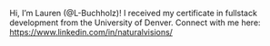 Hi, I’m Lauren (@L-Buchholz)! I received my certificate in fullstack development from the University of Denver. Connect with me here: https://www.linkedin.com/in/naturalvisions/ 
